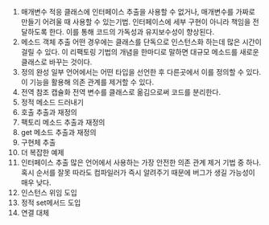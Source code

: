 1. 매개변수 적응
   클래스에 인터페이스 추출을 사용할 수 없거나, 매개변수를 가짜로 만들기 어려울 때 사용할 수 있는기법. 인터페이스에 세부 구현이 아니라 책임을 전달하도록 한다. 이를 통해 코드의 가독성과 유지보수성이 향상된다.
2. 메소드 객체 추출
   어떤 경우에는 클래스를 단독으로 인스턴스화 하는데 많은 시간이 걸릴 수 있다. 이 리팩토링 기법의 개념을 한마디로 말하면 대규모 메소드를 새로운 클래스로 바꾸는 것이다.
3. 정의 완성
   일부 언어에서는 어떤 타입을 선언한 후 다른곳에서 이를 정의할 수 있다. 이 기능을 활용해 의존 관계를 제거할 수 있다.
4. 전역 참조 캡슐화
   전역 변수를 클래스로 옮김으로써 코드를 분리한다.
5. 정적 메소드 드러내기
6. 호출 추출과 재정의
7. 팩토리 메소드 추출과 재정의
8. get 메소드 추출과 재정의
9. 구현체 추출
10. 더 복잡한 예제
11. 인터페이스 추출
	많은 언어에서 사용하는 가장 안전한 의존 관계 제거 기법 중 하나. 혹시 순서를 잘못 따라도 컴파일러가 즉시 알려주기 때문에 버그가 생길 가능성이 매우 낮다.
12. 인스턴스 위임 도입
13. 정적 set메서드 도입
14. 연결 대체

